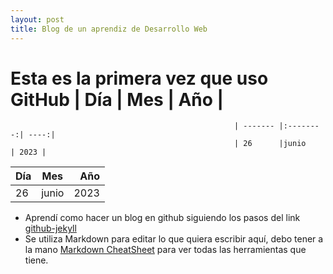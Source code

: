 ```yaml
---
layout: post
title: Blog de un aprendiz de Desarrollo Web
---
```

# Esta es la primera vez que uso GitHub               | Día        | Mes   | Año  |
                                                      | ------- |:--------:| ----:|
                                                      | 26      |junio     | 2023 |

| Día        | Mes           | Año  |
| ------------- |:-------------:| -----:|
| 26            |junio          | 2023 |

* Aprendí como hacer un blog en github siguiendo los pasos del link [github-jekyll](https://devexperto.com/blog-gratis-github-jekyll/)
* Se utiliza Markdown para editar lo que quiera escribir aquí, debo tener a la mano [Markdown CheatSheet](https://github.com/adam-p/markdown-here/wiki/Markdown-Cheatsheet) para ver todas las herramientas que tiene.
